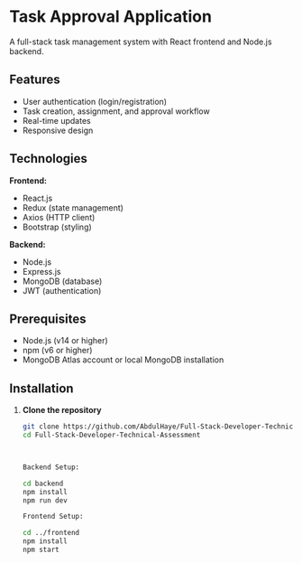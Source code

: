 # Task Approval Application

A full-stack task management system with React frontend and Node.js backend.



## Features

- User authentication (login/registration)
- Task creation, assignment, and approval workflow
- Real-time updates
- Responsive design

## Technologies

**Frontend:**
- React.js
- Redux (state management)
- Axios (HTTP client)
- Bootstrap (styling)

**Backend:**
- Node.js
- Express.js
- MongoDB (database)
- JWT (authentication)

## Prerequisites

- Node.js (v14 or higher)
- npm (v6 or higher)
- MongoDB Atlas account or local MongoDB installation

## Installation

1. **Clone the repository**
   ```bash
   git clone https://github.com/AbdulHaye/Full-Stack-Developer-Technical-Assessment.git
   cd Full-Stack-Developer-Technical-Assessment



   Backend Setup:
   
   cd backend
   npm install
   npm run dev

   Frontend Setup:

   cd ../frontend
   npm install
   npm start
   
